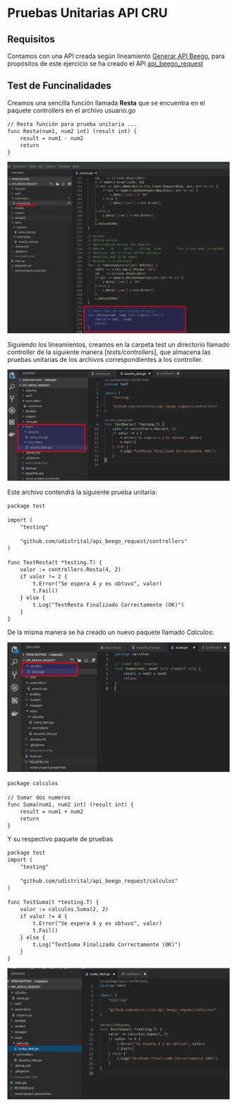 # Pruebas Unitarias API CRU

## Requisitos

Contamos con una API creada según lineamiento [Generar API Beego](/generacion_de_apis/generar_api.md), para propósitos de este ejercicio se ha creado el API  [api_beego_request](https://github.com/udistrital/api_beego_request)

## Test de Funcinalidades

Creamos una sencilla función llamada **Resta** que se encuentra en el paquete controllers en el archivo  usuario.go

```golang
// Resta función para prueba unitaria ...
func Resta(num1, num2 int) (result int) {
	result = num1 - num2
	return
}
```

![Prueba Unitaria 01](/pruebas_unitarias_api_beego/img/test_01.png)

Siguiendo los lineamientos, creamos en la carpeta test un directorio llamado controller de la siguiente manera [*tests/controllers*], que  almacena las pruebas unitarias de los archivos correspondientes a los controller.

![Prueba Unitaria 01](/pruebas_unitarias_api_beego/img/test_02.png)

Este archivo contendrá la siguiente prueba unitaria:


```golang
package test

import (
	"testing"

	"github.com/udistrital/api_beego_request/controllers"
)

func TestResta(t *testing.T) {
	valor := controllers.Resta(4, 2)
	if valor != 2 {
		t.Error("Se espera 4 y es obtuvo", valor)
		t.Fail()
	} else {
		t.Log("TestResta Finalizado Correctamente (OK)")
	}
}
```
De la misma manera se ha creado un nuevo paquete llamado *Calculos*:

![Prueba Unitaria 01](/pruebas_unitarias_api_beego/img/test_03.png)

```golang
package calculos

// Sumar dos numeros
func Suma(num1, num2 int) (result int) {
	result = num1 + num2
	return
}
```

Y su respectivo paquete de pruebas

```golang
package test
import (
	"testing"

	"github.com/udistrital/api_beego_request/calculos"
)

func TestSuma(t *testing.T) {
	valor := calculos.Suma(2, 2)
	if valor != 4 {
		t.Error("Se espera 4 y es obtuvo", valor)
		t.Fail()
	} else {
		t.Log("TestSuma Finalizado Correctamente (OK)")
	}
}
```
![Prueba Unitaria 01](/pruebas_unitarias_api_beego/img/test_04.png)
